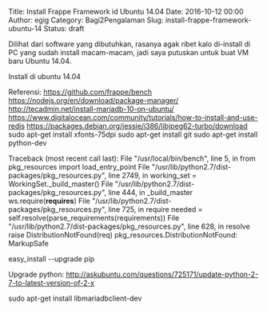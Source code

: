 Title: Install Frappe Framework id Ubuntu 14.04
Date: 2016-10-12 00:00
Author: egig
Category: Bagi2Pengalaman
Slug: install-frappe-framework-ubuntu-14
Status: draft

Dilihat dari software yang dibutuhkan, rasanya agak ribet kalo di-install di PC yang sudah install macam-macam, jadi saya putuskan untuk buat VM baru Ubuntu 14.04.

Install di ubuntu 14.04

Referensi:
https://github.com/frappe/bench
https://nodejs.org/en/download/package-manager/
http://tecadmin.net/install-mariadb-10-on-ubuntu/
https://www.digitalocean.com/community/tutorials/how-to-install-and-use-redis
https://packages.debian.org/jessie/i386/libjpeg62-turbo/download
sudo apt-get install xfonts-75dpi
sudo apt-get install git
sudo apt-get install python-dev

Traceback (most recent call last):
  File "/usr/local/bin/bench", line 5, in <module>
    from pkg_resources import load_entry_point
  File "/usr/lib/python2.7/dist-packages/pkg_resources.py", line 2749, in <module>
    working_set = WorkingSet._build_master()
  File "/usr/lib/python2.7/dist-packages/pkg_resources.py", line 444, in _build_master
    ws.require(__requires__)
  File "/usr/lib/python2.7/dist-packages/pkg_resources.py", line 725, in require
    needed = self.resolve(parse_requirements(requirements))
  File "/usr/lib/python2.7/dist-packages/pkg_resources.py", line 628, in resolve
    raise DistributionNotFound(req)
pkg_resources.DistributionNotFound: MarkupSafe

easy_install --upgrade pip


Upgrade python: http://askubuntu.com/questions/725171/update-python-2-7-to-latest-version-of-2-x

sudo apt-get install libmariadbclient-dev
